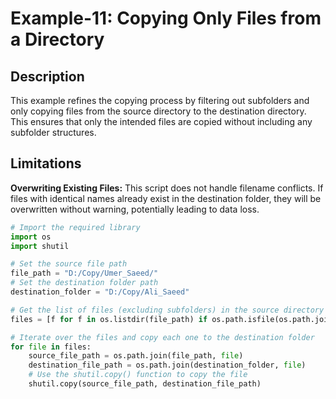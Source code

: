 # Example-11: Copying Only Files from a Directory

## Description

This example refines the copying process by filtering out subfolders and only copying files from the source directory to the destination directory. This ensures that only the intended files are copied without including any subfolder structures.

## Limitations

**Overwriting Existing Files:** This script does not handle filename conflicts. If files with identical names already exist in the destination folder, they will be overwritten without warning, potentially leading to data loss.


```python
# Import the required library
import os
import shutil

# Set the source file path
file_path = "D:/Copy/Umer_Saeed/"
# Set the destination folder path
destination_folder = "D:/Copy/Ali_Saeed"

# Get the list of files (excluding subfolders) in the source directory
files = [f for f in os.listdir(file_path) if os.path.isfile(os.path.join(file_path, f))]

# Iterate over the files and copy each one to the destination folder
for file in files:
    source_file_path = os.path.join(file_path, file)
    destination_file_path = os.path.join(destination_folder, file)
    # Use the shutil.copy() function to copy the file
    shutil.copy(source_file_path, destination_file_path)
```
